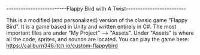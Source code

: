 -------------------------Flappy Bird with A Twist-------------------------

This is a modified (and personalized) version of the classic game "Flappy Bird". It is a game based in Unity and written entirely in C#. The most important files are under "My Project" --> "Assets".
Under "Assets" is where all the code, sprites, and sounds are located.
You can play the game here: https://caliburn346.itch.io/custom-flappybird 
